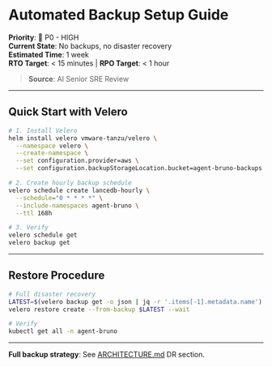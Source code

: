 # Automated Backup Setup Guide

**Priority**: 🔴 P0 - HIGH  
**Current State**: No backups, no disaster recovery  
**Estimated Time**: 1 week  
**RTO Target**: < 15 minutes | **RPO Target**: < 1 hour

> **Source**: AI Senior SRE Review

---

## Quick Start with Velero

```bash
# 1. Install Velero
helm install velero vmware-tanzu/velero \
  --namespace velero \
  --create-namespace \
  --set configuration.provider=aws \
  --set configuration.backupStorageLocation.bucket=agent-bruno-backups

# 2. Create hourly backup schedule
velero schedule create lancedb-hourly \
  --schedule="0 * * * *" \
  --include-namespaces agent-bruno \
  --ttl 168h

# 3. Verify
velero schedule get
velero backup get
```

---

## Restore Procedure

```bash
# Full disaster recovery
LATEST=$(velero backup get -o json | jq -r '.items[-1].metadata.name')
velero restore create --from-backup $LATEST --wait

# Verify
kubectl get all -n agent-bruno
```

---

**Full backup strategy**: See [ARCHITECTURE.md](./ARCHITECTURE.md#disaster-recovery--high-availability) DR section.

